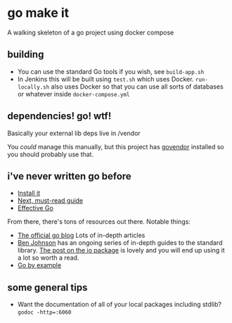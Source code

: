 # go make it

A walking skeleton of a go project using docker compose

## building

- You can use the standard Go tools if you wish, see `build-app.sh`
- In Jenkins this will be built using `test.sh` which uses Docker. `run-locally.sh` also uses Docker so that you can use all sorts of databases or whatever inside `docker-compose.yml`

## dependencies! go! wtf! 

Basically your external lib deps live in /vendor

You *could* manage this manually, but this project has [govendor](https://github.com/kardianos/govendor) installed so you should probably use that.
 
## i've never written go before

- [Install it](https://golang.org/dl/)
- [Next, must-read guide](https://golang.org/doc/code.html)
- [Effective Go](https://golang.org/doc/effective_go.html)

From there, there's tons of resources out there. Notable things:

- [The official go blog](https://blog.golang.org/) Lots of in-depth articles
- [Ben Johnson](https://medium.com/@benbjohnson) has an ongoing series of in-depth guides to the standard library. [The post on the io package](https://medium.com/@benbjohnson/go-walkthrough-io-package-8ac5e95a9fbd#.18heiybyt) is lovely and you will end up using it a lot so worth a read.
- [Go by example](https://gobyexample.com/)
 
## some general tips

- Want the documentation of all of your local packages including stdlib? `godoc -http=:6060`